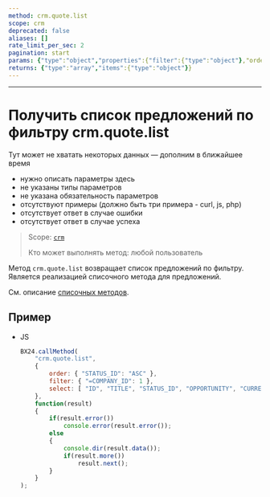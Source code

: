 ```yaml
---
method: crm.quote.list
scope: crm
deprecated: false
aliases: []
rate_limit_per_sec: 2
pagination: start
params: {"type":"object","properties":{"filter":{"type":"object"},"order":{"type":"object"},"select":{"type":"array","items":{"type":"string"}},"start":{"type":["integer","string"]}}}
returns: {"type":"array","items":{"type":"object"}}
---
```



---

# Получить список предложений по фильтру crm.quote.list



Тут может не хватать некоторых данных — дополним в ближайшее время







- нужно описать параметры здесь
- не указаны типы параметров
- не указана обязательность параметров
- отсутствуют примеры (должно быть три примера - curl, js, php)
- отсутствует ответ в случае ошибки
- отсутствует ответ в случае успеха





> Scope: [`crm`](../../scopes/permissions.md)
>
> Кто может выполнять метод: любой пользователь

Метод `crm.quote.list` возвращает список предложений по фильтру. Является реализацией списочного метода для предложений.

Cм. описание [списочных методов](../../how-to-call-rest-api/list-methods-pecularities.md).

## Пример



- JS

    ```javascript
    BX24.callMethod(
        "crm.quote.list",
        {
            order: { "STATUS_ID": "ASC" },
            filter: { "=COMPANY_ID": 1 },
            select: [ "ID", "TITLE", "STATUS_ID", "OPPORTUNITY", "CURRENCY_ID" ]
        },
        function(result)
        {
            if(result.error())
                console.error(result.error());
            else
            {
                console.dir(result.data());
                if(result.more())
                    result.next();
            }
        }
    );
    ```




